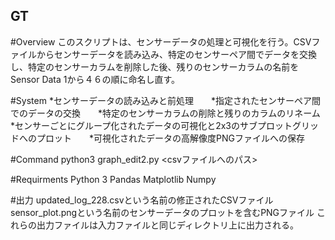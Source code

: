 ## GT

#Overview
このスクリプトは、センサーデータの処理と可視化を行う。CSVファイルからセンサーデータを読み込み、特定のセンサーペア間でデータを交換し、特定のセンサーカラムを削除した後、残りのセンサーカラムの名前をSensor Data 1から４６の順に命名し直す。

#System
*センサーデータの読み込みと前処理　　*指定されたセンサーペア間でのデータの交換　　*特定のセンサーカラムの削除と残りのカラムのリネーム　　*センサーごとにグループ化されたデータの可視化と2x3のサブプロットグリッドへのプロット　　*可視化されたデータの高解像度PNGファイルへの保存

#Command
python3 graph_edit2.py <csvファイルへのパス>

#Requirments
Python 3
Pandas
Matplotlib
Numpy

#出力
updated_log_228.csvという名前の修正されたCSVファイル
sensor_plot.pngという名前のセンサーデータのプロットを含むPNGファイル
これらの出力ファイルは入力ファイルと同じディレクトリ上に出力される。
